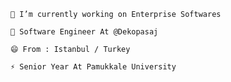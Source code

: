 
	🔭 I’m currently working on Enterprise Softwares

	🌱 Software Engineer At @Dekopasaj
	
	😄 From : Istanbul / Turkey
	
	⚡ Senior Year At Pamukkale University
